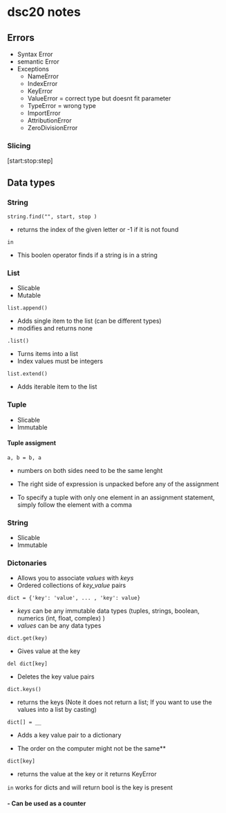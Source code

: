# dsc20 notes

## Errors 
- Syntax Error 
- semantic Error 
- Exceptions  
    - NameError 
    - IndexError 
    - KeyError 
    - ValueError = correct type but doesnt fit parameter 
    - TypeError = wrong type
    - ImportError 
    - AttributionError
    - ZeroDivisionError   


### Slicing 
[start:stop:step]

## Data types 

### String 

``` string.find("", start, stop ) ```

- returns the index of the given letter or -1 if it is not found 

``` in ```

- This boolen operator finds if a string is in a string   

### List
- Slicable
- Mutable 

```list.append() ``` 
- Adds single item to the list (can be different types)
- modifies and returns none

``` .list() ```
- Turns items into a list
- Index values must be integers 


```list.extend()```

- Adds iterable item to the list 

### Tuple 
- Slicable  
- Immutable


#### Tuple assigment 

``` a, b = b, a ```

- numbers on both sides need to be the same lenght  
- The right side of expression is unpacked before any of the assignment

- To specify a tuple with only one element in an assignment statement, simply follow the element with a comma

### String
- Slicable
- Immutable

### Dictonaries 
- Allows you to associate _values_ with _keys_  
- Ordered collections of _key_value_ pairs  

``` dict = {'key': 'value', ... , 'key': value} ```

- *keys* can be any immutable data types (tuples, strings, boolean, numerics (int, float, complex) )  
- *values* can be any data types  

``` dict.get(key) ```

- Gives value at the key 

``` del dict[key] ```

- Deletes the key value pairs

``` dict.keys() ```

- returns the keys (Note it does not return a list; If you want to use the values into a list by casting)

``` dict[] = __ ```   
- Adds a key value pair to a dictionary

- The order on the computer might not be the same** 

``` dict[key] ```
- returns the value at the key or it returns KeyError

``` in ``` works for dicts and will return bool is the key is present 

#### - Can be used as a counter 




